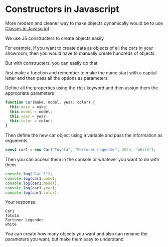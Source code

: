 # Constructors in Javascript

More modern and cleaner way to make objects dynamically would be to use [Classes in Javascript](https://github.com/sarimhasan/Today-I-Learned/blob/main/Javascript/Classes-in-js.md)

We use JS constructers to create objects easily

For example, if you want to create data as objects of all the cars in your showroom, then you would have to manually create hundreds of objects

But with constructers, you can easily do that

first make a function and remember to make the name start with a capital letter and then pass all the options as parameters.

Define all the properties using the `this` keyword and then assign them the appropriate parameters

```js
function Car(make, model, year, color) {
  this.make = make;
  this.model = model;
  this.year = year;
  this.color = color;
}
```

Then define the new car object using a variable and pass the information as arguments

```js
const car1 = new Car("Toyota", "Fortuner Legender", 2024, "white");
```

Then you can access them in the console or whatever you want to do with them

```js
console.log("Car 1");
console.log(car1.make);
console.log(car1.model);
console.log(car1.year);
console.log(car1.color);
```

Your response:

```
Car1
Totota
Fortuner Legender
white
```

You can create how many objects you want and also can rename the parameters you want, but make them easy to understand
